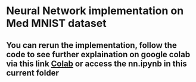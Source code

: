 # Neural Network implementation on Med MNIST dataset
 
## You can rerun the implementation, follow the code to see further explaination on google colab via this link [Colab](https://colab.research.google.com/drive/1ns07Ow4iWy_H-8P1HVD6OzKLXi8UYRNS?usp=sharing) or access the nn.ipynb in this current folder